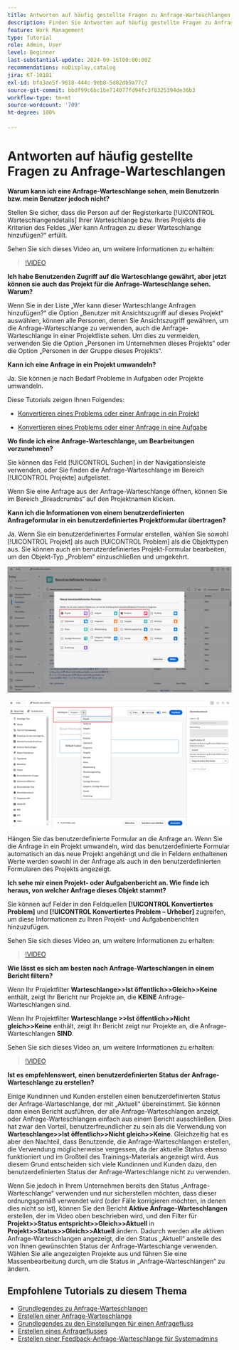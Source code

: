 ```yaml
---
title: Antworten auf häufig gestellte Fragen zu Anfrage-Warteschlangen
description: Finden Sie Antworten auf häufig gestellte Fragen zu Anfrage-Warteschlangen in [!DNL  Workfront].
feature: Work Management
type: Tutorial
role: Admin, User
level: Beginner
last-substantial-update: 2024-09-16T00:00:00Z
recommendations: noDisplay,catalog
jira: KT-10101
exl-id: bfa3ae5f-9618-444c-9eb8-5d82db9a77c7
source-git-commit: bbdf99c6bc1be714077fd94fc3f8325394de36b3
workflow-type: tm+mt
source-wordcount: '709'
ht-degree: 100%

---
```


# Antworten auf häufig gestellte Fragen zu Anfrage-Warteschlangen

**Warum kann ich eine Anfrage-Warteschlange sehen, mein Benutzerin bzw. mein Benutzer jedoch nicht?**

Stellen Sie sicher, dass die Person auf der Registerkarte [!UICONTROL Warteschlangendetails] Ihrer Warteschlange bzw. Ihres Projekts die Kriterien des Feldes „Wer kann Anfragen zu dieser Warteschlange hinzufügen?“ erfüllt.

Sehen Sie sich dieses Video an, um weitere Informationen zu erhalten:

>[!VIDEO](https://video.tv.adobe.com/v/3434165/?quality=12&learn=on&enablevpops=1&captions=ger)

**Ich habe Benutzenden Zugriff auf die Warteschlange gewährt, aber jetzt können sie auch das Projekt für die Anfrage-Warteschlange sehen. Warum?**

Wenn Sie in der Liste „Wer kann dieser Warteschlange Anfragen hinzufügen?“ die Option „Benutzer mit Ansichtszugriff auf dieses Projekt“ auswählen, können alle Personen, denen Sie Ansichtszugriff gewähren, um die Anfrage-Warteschlange zu verwenden, auch die Anfrage-Warteschlange in einer Projektliste sehen. Um dies zu vermeiden, verwenden Sie die Option „Personen im Unternehmen dieses Projekts“ oder die Option „Personen in der Gruppe dieses Projekts“.

**Kann ich eine Anfrage in ein Projekt umwandeln?**

Ja. Sie können je nach Bedarf Probleme in Aufgaben oder Projekte umwandeln.

Diese Tutorials zeigen Ihnen Folgendes:

* [Konvertieren eines Problems oder einer Anfrage in ein Projekt](/help/manage-work/issues-requests/create-a-project-from-a-request.md)

* [Konvertieren eines Problems oder einer Anfrage in eine Aufgabe](/help/manage-work/issues-requests/convert-issues-to-other-work-items.md)

**Wo finde ich eine Anfrage-Warteschlange, um Bearbeitungen vorzunehmen?**

Sie können das Feld [!UICONTROL Suchen] in der Navigationsleiste verwenden, oder Sie finden die Anfrage-Warteschlange im Bereich [!UICONTROL Projekte] aufgelistet.

Wenn Sie eine Anfrage aus der Anfrage-Warteschlange öffnen, können Sie im Bereich „Breadcrumbs“ auf den Projektnamen klicken.

**Kann ich die Informationen von einem benutzerdefinierten Anfrageformular in ein benutzerdefiniertes Projektformular übertragen?**

Ja. Wenn Sie ein benutzerdefiniertes Formular erstellen, wählen Sie sowohl [!UICONTROL Projekt] als auch [!UICONTROL Problem] als die Objekttypen aus. Sie können auch ein benutzerdefiniertes Projekt-Formular bearbeiten, um den Objekt-Typ „Problem“ einzuschließen und umgekehrt.

![Bild, das zeigt, wie 2 Objekttypen beim Erstellen eines benutzerdefinierten Formulars ausgewählt werden](assets/faq-image-1.png)

![Bild, das zeigt, wie 2 Objekttypen beim Bearbeiten eines benutzerdefinierten Formulars ausgewählt werden](assets/faq-image-2.png)

Hängen Sie das benutzerdefinierte Formular an die Anfrage an. Wenn Sie die Anfrage in ein Projekt umwandeln, wird das benutzerdefinierte Formular automatisch an das neue Projekt angehängt und die in Feldern enthaltenen Werte werden sowohl in der Anfrage als auch in den benutzerdefinierten Formularen des Projekts angezeigt.

**Ich sehe mir einen Projekt- oder Aufgabenbericht an. Wie finde ich heraus, von welcher Anfrage dieses Objekt stammt?**

Sie können auf Felder in den Feldquellen **[!UICONTROL Konvertiertes Problem]** und **[!UICONTROL Konvertiertes Problem – Urheber]** zugreifen, um diese Informationen zu Ihren Projekt- und Aufgabenberichten hinzuzufügen.

Sehen Sie sich dieses Video an, um weitere Informationen zu erhalten:

>[!VIDEO](https://video.tv.adobe.com/v/3434185/?quality=12&learn=on&enablevpops=1&captions=ger)


**Wie lässt es sich am besten nach Anfrage-Warteschlangen in einem Bericht filtern?**

Wenn Ihr Projektfilter **Warteschlange>>Ist öffentlich>>Gleich>>Keine** enthält, zeigt Ihr Bericht nur Projekte an, die **KEINE** Anfrage-Warteschlangen sind.

Wenn Ihr Projektfilter **Warteschlange >>Ist öffentlich>>Nicht gleich>>Keine** enthält, zeigt Ihr Bericht zeigt nur Projekte an, die Anfrage-Warteschlangen **SIND**.

Sehen Sie sich dieses Video an, um weitere Informationen zu erhalten:

>[!VIDEO](https://video.tv.adobe.com/v/3434339/?quality=12&learn=on&enablevpops=1&captions=ger)

**Ist es empfehlenswert, einen benutzerdefinierten Status der Anfrage-Warteschlange zu erstellen?**

Einige Kundinnen und Kunden erstellen einen benutzerdefinierten Status der Anfrage-Warteschlange, der mit „Aktuell“ übereinstimmt. Sie können dann einen Bericht ausführen, der alle Anfrage-Warteschlangen anzeigt, oder Anfrage-Warteschlangen einfach aus einem Bericht ausschließen. Dies hat zwar den Vorteil, benutzerfreundlicher zu sein als die Verwendung von **Warteschlange>>Ist öffentlich>>Nicht gleich>>Keine**. Gleichzeitig hat es aber den Nachteil, dass Benutzende, die Anfrage-Warteschlangen erstellen, die Verwendung möglicherweise vergessen, da der aktuelle Status ebenso funktioniert und im Großteil des Trainings-Materials angezeigt wird. Aus diesem Grund entscheiden sich viele Kundinnen und Kunden dazu, den benutzerdefinierten Status der Anfrage-Warteschlange nicht zu verwenden.

Wenn Sie jedoch in Ihrem Unternehmen bereits den Status „Anfrage-Warteschlange“ verwenden und nur sicherstellen möchten, dass dieser ordnungsgemäß verwendet wird (oder Fälle korrigieren möchten, in denen dies nicht so ist), können Sie den Bericht **Aktive Anfrage-Warteschlangen** erstellen, der im Video oben beschrieben wird, und den Filter für **Projekt>>Status entspricht>>Gleich>>Aktuell** in **Projekt>>Status>>Gleich>>Aktuell** ändern. Dadurch werden alle aktiven Anfrage-Warteschlangen angezeigt, die den Status „Aktuell“ anstelle des von Ihnen gewünschten Status der Anfrage-Warteschlange verwenden. Wählen Sie alle angezeigten Projekte aus und führen Sie eine Massenbearbeitung durch, um die Status in „Anfrage-Warteschlangen“ zu ändern.

## Empfohlene Tutorials zu diesem Thema

* [Grundlegendes zu Anfrage-Warteschlangen](/help/manage-work/request-queues/understand-request-queues.md)
* [Erstellen einer Anfrage-Warteschlange](/help/manage-work/request-queues/create-a-request-queue.md)
* [Grundlegendes zu den Einstellungen für einen Anfragefluss](/help/manage-work/request-queues/understand-settings-for-a-flow-request.md)
* [Erstellen eines Anfrageflusses](/help/manage-work/request-queues/create-a-request-flow.md)
* [Erstellen einer Feedback-Anfrage-Warteschlange für Systemadmins](/help/manage-work/request-queues/create-a-system-admin-feedback-request-queue.md)
